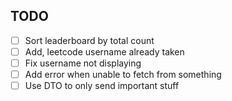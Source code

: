 ## TODO

- [ ] Sort leaderboard by total count
- [ ] Add, leetcode username already taken
- [ ] Fix username not displaying
- [ ] Add error when unable to fetch from something
- [ ] Use DTO to only send important stuff
